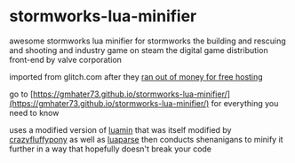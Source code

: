 # stormworks-lua-minifier
awesome stormworks lua minifier for stormworks the building and rescuing and shooting and industry game on steam the digital game distribution front-end by valve corporation

imported from glitch.com after they [ran out of money for free hosting](https://blog.glitch.com/post/changes-are-coming-to-glitch/)

go to [https://gmhater73.github.io/stormworks-lua-minifier/](https://gmhater73.github.io/stormworks-lua-minifier/) for everything you need to know

uses a modified version of [luamin](https://github.com/mathiasbynens/luamin) that was itself modified by [crazyfluffypony](https://lua.flaffipony.rocks/) as well as [luaparse](https://github.com/fstirlitz/luaparse) then conducts shenanigans to minify it further in a way that hopefully doesn't break your code